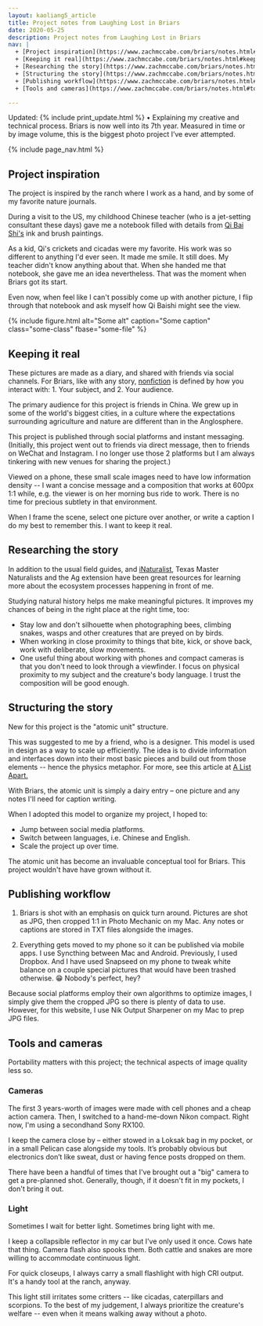 ```yaml
---
layout: kaoliang5_article
title: Project notes from Laughing Lost in Briars
date: 2020-05-25
description: Project notes from Laughing Lost in Briars
nav: |
  + [Project inspiration](https://www.zachmccabe.com/briars/notes.html#project-inspiration)
  + [Keeping it real](https://www.zachmccabe.com/briars/notes.html#keeping-it-real)
  + [Researching the story](https://www.zachmccabe.com/briars/notes.html#researching-the-story)
  + [Structuring the story](https://www.zachmccabe.com/briars/notes.html#structuring-the-story)
  + [Publishing workflow](https://www.zachmccabe.com/briars/notes.html#publishing-workflow)
  + [Tools and cameras](https://www.zachmccabe.com/briars/notes.html#tools-and-cameras)

---
```



Updated: {% include print_update.html %} • Explaining my creative and technical process. Briars is now well into its 7th year. Measured in time or by image volume, this is the biggest photo project I’ve ever attempted.



{% include page_nav.html %}



## Project inspiration

The project is inspired by the ranch where I work as a hand, and by some of my favorite nature journals.

During a visit to the US, my childhood Chinese teacher (who is a jet-setting consultant these days) gave me a notebook filled with details from [Qi Bai Shi's] ink and brush paintings.

As a kid, Qi's crickets and cicadas were my favorite. His work was so different to anything I'd ever seen. It made me smile. It still does. My teacher didn't know anything about that. When she handed me that notebook, she gave me an idea nevertheless. That was the moment when Briars got its start.

Even now, when feel like I can't possibly come up with another picture, I flip through that notebook and ask myself how Qi Baishi might see the view.

[Qi Bai Shi's]: https://www.tretyakovgallerymagazine.com/articles/3-2017-56/true-charm-nature-some-notes-qi-baishi-and-his-art



{% include figure.html alt="Some alt" caption="Some caption" class="some-class" fbase="some-file" %}


## Keeping it real

These pictures are made as a diary, and shared with friends via social channels. For Briars, like with any story, [nonfiction] is defined by how you interact with: 1. Your subject, and 2. Your audience.

The primary audience for this project is friends in China. We grew up in some of the world's biggest cities, in a culture where the expectations surrounding agriculture and nature are different than in the Anglosphere.

This project is published through social platforms and instant messaging. (Initially, this project went out to friends via direct message, then to friends on WeChat and Instagram. I no longer use those 2 platforms but I am always tinkering with new venues for sharing the project.)

Viewed on a phone, these small scale images need to have low information density -- I want a concise message and a composition that works at 600px 1:1 while, e.g. the viewer is on her morning bus ride to work. There is no time for precious subtlety in that environment.

When I frame the scene, select one picture over another, or write a caption I do my best to remember this. I want to keep it real.

[nonfiction]: https://www.zachmccabe.com/nonfiction



## Researching the story

In addition to the usual field guides, and [iNaturalist,] Texas Master Naturalists and the Ag extension have been great resources for learning more about the ecosystem processes happening in front of me.

Studying natural history helps me make meaningful pictures. It improves my chances of being in the right place at the right time, too:

- Stay low and don't silhouette when photographing bees, climbing snakes, wasps and other creatures that are preyed on by birds.
- When working in close proximity to things that bite, kick, or shove back, work with deliberate, slow movements.
- One useful thing about working with phones and compact cameras is that you don't need to look through a viewfinder. I focus on physical proximity to my subject and the creature's body language. I trust the composition will be good enough.

[iNaturalist,]: https://www.inaturalist.org/



## Structuring the story

New for this project is the "atomic unit" structure. 

This was suggested to me by a friend, who is a designer. This model is used in design as a way to scale up efficiently. The idea is to divide information and interfaces down into their most basic pieces and build out from those elements -- hence the physics metaphor. For more, see this article at [A List Apart.](https://alistapart.com/article/language-of-modular-design)

With Briars, the atomic unit is simply a dairy entry – one picture and any notes I'll need for caption writing.

When I adopted this model to organize my project, I hoped to:

- Jump between social media platforms.
- Switch between languages, i.e. Chinese and English.
- Scale the project up over time.

The atomic unit has become an invaluable conceptual tool for Briars. This project wouldn't have have grown without it.



## Publishing workflow

1. Briars is shot with an emphasis on quick turn around. Pictures are shot as JPG, then cropped 1:1 in Photo Mechanic on my Mac. Any notes or captions are stored in TXT files alongside the images.

2. Everything gets moved to my phone so it can be published via mobile apps. I use Syncthing between Mac and Android. Previously, I used Dropbox. And I have used Snapseed on my phone to tweak white balance on a couple special pictures that would have been trashed otherwise. 😁 Nobody's perfect, hey?

Because social platforms employ their own algorithms to optimize images, I simply give them the cropped JPG so there is plenty of data to use. However, for this website, I use Nik Output Sharpener on my Mac to prep JPG files.



## Tools and cameras

Portability matters with this project; the technical aspects of image quality less so.

### Cameras

The first 3 years-worth of images were made with cell phones and a cheap action camera. Then, I switched to a hand-me-down Nikon compact. Right now, I'm using a secondhand Sony RX100.

I keep the camera close by – either stowed in a Loksak bag in my pocket, or in a small Pelican case alongside my tools. It’s probably obvious but electronics don’t like sweat, dust or having fence posts dropped on them.

There have been a handful of times that I've brought out a "big" camera to get a pre-planned shot. Generally, though, if it doesn't fit in my pockets, I don't bring it out.

### Light

Sometimes I wait for better light. Sometimes bring light with me.

I keep a collapsible reflector in my car but I've only used it once. Cows hate that thing. Camera flash also spooks them. Both cattle and snakes are more willing to accommodate continuous light.

For quick closeups, I always carry a small flashlight with high CRI output. It's a handy tool at the ranch, anyway.

This light still irritates some critters -- like cicadas, caterpillars and scorpions. To the best of my judgement, I always prioritize the creature's welfare -- even when it means walking away without a photo.
